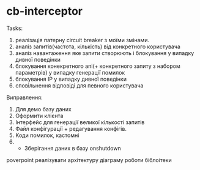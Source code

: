 # cb-interceptor

Tasks:
1. реалізація патерну circuit breaker з моїми змінами.
2. аналіз запитів(частота, кількість) від конкретного користувача
3. аналіз навантаження яке запити створюють і блокування у випадку дивної поведінки
4. блокування конекретного апі(+ конкретного запиту з набором параметрів) у випадку генерації помилок
5. блокування IP у випадку дивної поведінки
6. сповільнення відповіді для певного користувача

Виправлення:

1. Для демо базу даних
2. Оформити клієнта
3. Інтерфейс для генерації великої кількості запитів
4. Файл конфігурації + редагування конфігів.
5. Коди помилок,  кастомні
6. * Зберігання даних в базу onshutdown

poverpoint реалізувати архітектуру
діаграму роботи біблоітеки